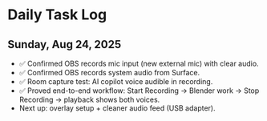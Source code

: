 # Daily Task Log
## Sunday, Aug 24, 2025

- ✅ Confirmed OBS records mic input (new external mic) with clear audio.
- ✅ Confirmed OBS records system audio from Surface.
- ✅ Room capture test: AI copilot voice audible in recording.
- ✅ Proved end-to-end workflow: Start Recording → Blender work → Stop Recording → playback shows both voices.
- Next up: overlay setup + cleaner audio feed (USB adapter).
